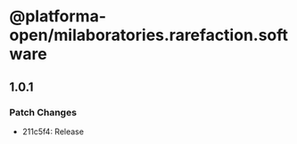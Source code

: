 # @platforma-open/milaboratories.rarefaction.software

## 1.0.1

### Patch Changes

- 211c5f4: Release
